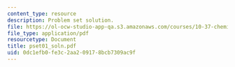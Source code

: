 ```yaml
---
content_type: resource
description: Problem set solution.
file: https://ol-ocw-studio-app-qa.s3.amazonaws.com/courses/10-37-chemical-and-biological-reaction-engineering-spring-2007/0dc1efb0fe3c2aa209178bcb7309ac9f_pset01_soln.pdf
file_type: application/pdf
resourcetype: Document
title: pset01_soln.pdf
uid: 0dc1efb0-fe3c-2aa2-0917-8bcb7309ac9f
---
```

